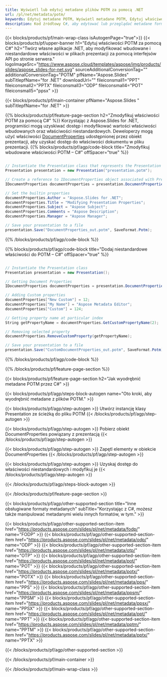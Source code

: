 ```yaml
---
title: Wyświetl lub edytuj metadane plików POTM za pomocą .NET
url: /pl/net/metadata/potm/
keywords: Edytuj metadane POTM, Wyświetl metadane POTM, Edytuj właściwości POTM, Wyświetl właściwości POTM
description: Kod źródłowy C#, aby edytować lub przeglądać metadane formatu POTM.
---
```


{{< blocks/products/pf/main-wrap-class isAutogenPage="true">}}
{{< blocks/products/pf/upper-banner h1="Edytuj właściwości POTM za pomocą C#" h2="Twórz własne aplikacje .NET, aby modyfikować wbudowane i niestandardowe właściwości w plikach prezentacji za pomocą interfejsów API po stronie serwera." logoImageSrc="https://www.aspose.cloud/templates/aspose/img/products/slides/aspose_slides-for-net.svg" sourceAdditionalConversionTag="" additionalConversionTag="POTM" pfName="Aspose.Slides" subTitlepfName="for .NET" downloadUrl="" fileiconsmall1="PPT" fileiconsmall2="PPTX" fileiconsmall3="ODP" fileiconsmall4="POT" fileiconsmall5="ppsx" >}}

{{< blocks/products/pf/main-container pfName="Aspose.Slides " subTitlepfName="for .NET" >}}

{{% blocks/products/pf/feature-page-section  h2="Zmodyfikuj właściwości POTM za pomocą C#" %}}
Korzystając z Aspose.Slides for .NET, programiści mogą uzyskiwać dostęp i modyfikować wartości właściwości wbudowanych oraz właściwości niestandardowych. Deweloperzy mogą użyć właściwości [DocumentProperties](https://reference.aspose.com/slides/net/aspose.slides/documentproperties/) udostępnionej przez obiekt prezentacji, aby uzyskać dostęp do właściwości dokumentu w pliku prezentacji.
{{% blocks/products/pf/agp/code-block title="Zmodyfikuj wbudowane właściwości POTM – C#" offSpacer="true" %}}

```cs

// Instantiate the Presentation class that represents the Presentation
Presentation presentation = new Presentation("presentation.potm");

// Create a reference to IDocumentProperties object associated with Presentation
IDocumentProperties documentProperties = presentation.DocumentProperties;

// Set the builtin properties
documentProperties.Author = "Aspose.Slides for .NET";
documentProperties.Title = "Modifying Presentation Properties";
documentProperties.Subject = "Aspose Subject";
documentProperties.Comments = "Aspose Description";
documentProperties.Manager = "Aspose Manager";

// Save your presentation to a file
presentation.Save("DocumentProperties_out.potm", SaveFormat.Potm);
```

{{% /blocks/products/pf/agp/code-block %}}

{{% blocks/products/pf/agp/code-block title="Dodaj niestandardowe właściwości do POTM – C#" offSpacer="true" %}}

```cs

// Instantiate the Presentation class
Presentation presentation = new Presentation();

// Getting Document Properties
IDocumentProperties documentProperties = presentation.DocumentProperties;

// Adding Custom properties
documentProperties["New Custom"] = 12;
documentProperties["My Name"] = "Aspose Metadata Editor";
documentProperties["Custom"] = 124;

// Getting property name at particular index
String getPropertyName = documentProperties.GetCustomPropertyName(2);

// Removing selected property
documentProperties.RemoveCustomProperty(getPropertyName);

// Save your presentation to a file
presentation.Save("CustomDocumentProperties_out.potm", SaveFormat.Potm);
```

{{% /blocks/products/pf/agp/code-block %}}

{{% /blocks/products/pf/feature-page-section %}}

{{< blocks/products/pf/feature-page-section  h2="Jak wyodrębnić metadane POTM przez C#" >}}

{{< blocks/products/pf/agp/steps-block-autogen name="Oto kroki, aby wyodrębnić metadane z plików POTM." >}}

{{< blocks/products/pf/agp/step-autogen >}}
Utwórz instancję klasy Presentation ze ścieżką do pliku POTM
{{< /blocks/products/pf/agp/step-autogen >}}

{{< blocks/products/pf/agp/step-autogen >}}
Pobierz obiekt DocumentProperties powiązany z prezentacją
{{< /blocks/products/pf/agp/step-autogen >}}

{{< blocks/products/pf/agp/step-autogen >}}
Zapętl elementy w obiekcie DocumentProperties
{{< /blocks/products/pf/agp/step-autogen >}}

{{< blocks/products/pf/agp/step-autogen >}}
Uzyskaj dostęp do właściwości niestandardowych i modyfikuj je
{{< /blocks/products/pf/agp/step-autogen >}}

{{< /blocks/products/pf/agp/steps-block-autogen >}}

{{< /blocks/products/pf/feature-page-section >}}

{{< blocks/products/pf/agp/other-supported-section title="Inne obsługiwane formaty metadanych" subTitle="Korzystając z C#, możesz także manipulować metadanymi wielu innych formatów, w tym." >}}

{{< blocks/products/pf/agp/other-supported-section-item href="https://products.aspose.com/slides/pl/net/metadata/fodp/" name="FODP" >}}
{{< blocks/products/pf/agp/other-supported-section-item href="https://products.aspose.com/slides/pl/net/metadata/odp/" name="ODP" >}}
{{< blocks/products/pf/agp/other-supported-section-item href="https://products.aspose.com/slides/pl/net/metadata/otp/" name="OTP" >}}
{{< blocks/products/pf/agp/other-supported-section-item href="https://products.aspose.com/slides/pl/net/metadata/pot/" name="POT" >}}
{{< blocks/products/pf/agp/other-supported-section-item href="https://products.aspose.com/slides/pl/net/metadata/potx/" name="POTX" >}}
{{< blocks/products/pf/agp/other-supported-section-item href="https://products.aspose.com/slides/pl/net/metadata/pps/" name="PPS" >}}
{{< blocks/products/pf/agp/other-supported-section-item href="https://products.aspose.com/slides/pl/net/metadata/ppsm/" name="PPSM" >}}
{{< blocks/products/pf/agp/other-supported-section-item href="https://products.aspose.com/slides/pl/net/metadata/ppsx/" name="PPSX" >}}
{{< blocks/products/pf/agp/other-supported-section-item href="https://products.aspose.com/slides/pl/net/metadata/ppt/" name="PPT" >}}
{{< blocks/products/pf/agp/other-supported-section-item href="https://products.aspose.com/slides/pl/net/metadata/pptm/" name="PPTM" >}}
{{< blocks/products/pf/agp/other-supported-section-item href="https://products.aspose.com/slides/pl/net/metadata/pptx/" name="PPTX" >}}


{{< /blocks/products/pf/agp/other-supported-section >}}

{{< /blocks/products/pf/main-container >}}
    
{{< /blocks/products/pf/main-wrap-class >}}